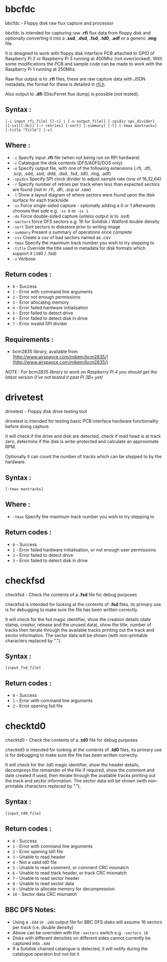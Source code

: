 # bbcfdc
bbcfdc - Floppy disk raw flux capture and processor

bbcfdc is intended for capturing raw **.rfi** flux data from floppy disk and optionally converting it into a **.ssd**, **.dsd**, **.fsd**, **.td0**, **.adf** or a generic **.img** file.

It is designed to work with floppy disk interface PCB attached to GPIO of Raspberry Pi 2 or Raspberry Pi 3 running at 400Mhz (not overclocked). With some modifications the PCB and sample code can be made to work with the Raspberry Pi 1 running at 250Mhz.

Raw flux output is to **.rfi** files, these are raw capture data with JSON metadata, the format for these is detailed in [rfi.h](https://github.com/picosonic/bbc-fdc/blob/master/tools/rfi.h).

Also output to **.dfi** (DiscFerret flux dump) is possible (not tested).

## Syntax :

`[-i input_rfi_file] [[-c] | [-o output_file]] [-spidiv spi_divider] [[-ss]|[-ds]] [-r retries] [-sort] [-summary] [-l] [-tmax maxtracks] [-title "Title"] [-v]`

## Where :

 * `-i` Specify input **.rfi** file (when not being run on RPi hardware)
 * `-c` Catalogue the disk contents (DFS/ADFS/DOS only)
 * `-o` Specify output file, with one of the following extensions (.rfi, .dfi, .scp, .sdd, .ssd, .ddd, .dsd, .fsd, .td0, .img, .adf)
 * `-spidiv` Specify SPI clock divider to adjust sample rate (one of 16,32,64)
 * `-r` Specify number of retries per track when less than expected sectors are found (not in .rfi, .dfi, .scp or .raw)
 * `-l` Show a layout diagram of where sectors were found upon the disk surface for each track/side
 * `-ss` Force single-sided capture - optionally adding a 0 or 1 afterwards chooses that side e.g. `-ss 0` or `-ss 1`
 * `-ds` Force double-sided capture (unless output is to .ssd)
 * `-sectors` force DFS sectors e.g. 16 for Solidisk / Watford double density
 * `-sort` Sort sectors in diskstore prior to writing image
 * `-summary` Present a summary of operations once complete
 * `-csv` Create a csv of bad sectors named as <outputfile>.csv
 * `-tmax` Specify the maximum track number you wish to try stepping to
 * `-title` Override the title used in metadata for disk formats which support it (.td0 / .fsd)
 * `-v` Verbose

## Return codes :

 * `0` - Success
 * `1` - Error with command line arguments
 * `2` - Error not enough permissions
 * `3` - Error allocating memory
 * `4` - Error failed hardware initialisation
 * `5` - Error failed to detect drive
 * `6` - Error failed to detect disk in drive
 * `7` - Error invalid SPI divider
 
## Requirements :
 
 * bcm2835 library, available from [http://www.airspayce.com/mikem/bcm2835/](http://www.airspayce.com/mikem/bcm2835/)

*NOTE : For bcm2835 library to work on Raspberry Pi 4 you should get the latest version (I've not tested it past Pi 3B+ yet)*

# drivetest
drivetest - Floppy disk drive testing tool

drivetest is intended for testing basic PCB interface hardware functionality before doing capture.

It will check if the drive and disk are detected, check if read head is at track zero, determine if the disk is write-protected and calculate an approximate RPM.

Optionally it can count the number of tracks which can be stepped to by the hardware.

## Syntax :

`[-tmax maxtracks]`

## Where :

 * `-tmax` Specify the maximum track number you wish to try stepping to

## Return codes :

 * `0` - Success
 * `1` - Error failed hardware initialisation, or not enough user permissions
 * `2` - Error failed to detect drive
 * `3` - Error failed to detect disk in drive

# checkfsd

checkfsd - Check the contents of a **.fsd** file for debug purposes

checkfsd is intended for looking at the contents of **.fsd** files, its primary use is for debugging to make sure the file has been written correctly.

It will check for the fsd magic identifier, show the creation details (date stamp, creator, release and the unused data), show the title, number of tracks then iterate through the available tracks printing out the track and sector information. The sector data will be shown (with non-printable characters replaced by ".").

## Syntax :

`[input_fsd_file]`

## Return codes :

 * `0` - Success
 * `1` - Error with command line arguments
 * `2` - Error opening fsd file

# checktd0

checktd0 - Check the contents of a **.td0** file for debug purposes

checktd0 is intended for looking at the contents of **.td0** files, its primary use is for debugging to make sure the file has been written correctly.

It will check for the .td0 magic identifier, show the header details, decompress the remainder of the file if required, show the comment and date created if used, then iterate through the available tracks printing out the track and sector information. The sector data will be shown (with non-printable characters replaced by ".").

## Syntax :

`[input_td0_file]`

## Return codes :

 * `0` - Success
 * `1` - Error with command line arguments
 * `2` - Error opening td0 file
 * `3` - Unable to read header
 * `4` - Not a valid td0 file
 * `5` - Unable to read comment, or comment CRC mismatch
 * `6` - Unable to read track header, or track CRC mismatch
 * `7` - Unable to read sector header
 * `8` - Unable to read sector data
 * `9` - Unable to allocate memory for decompression
 * `10` - Sector data CRC mismatch

## BBC DFS Notes:
 * Using a `.ddd` or `.sdd` output file for BBC DFS disks will assume 16 sectors per track (i.e. double density)
 * Above can be overriden with the `-sectors` switch e.g. `-sectors 18`
 * Disks with different densities on different sides cannot currently be captured into `.ddd`
 * If a Solidisk chained catalogue is detected, it will notify during the catalogue operaton but not list it

 


